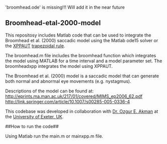 'broomhead.ode' is missing!!! Will add it in the near future

## Broomhead-etal-2000-model ##

This repositosy includes Matlab code that can be used to integrate the Broomhead et al. (2000) saccadic model using the Matlab ode15 solver or the [XPPAUT](http://www.math.pitt.edu/~bard/xpp/xpp.html) [trapezoidal rule](http://en.wikipedia.org/wiki/Trapezoidal_rule_%28differential_equations%29).

The broomhead.m file includes the broomhead function which integrates the model using MATLAB for a time interval and a model parameter set. The broomheadxpp integrates the model using XPPAUT.

The Broomhead et al. (2000) model is a saccadic model that can generate both normal and abnormal eye movements (e.g. nystagmus).

Descriptions of the model can be found at:
http://eprints.ma.man.ac.uk/217/01/covered/MIMS_ep2006_62.pdf
http://link.springer.com/article/10.1007/s00285-005-0336-4

This codebase was developed in collaboration with [Dr. Ozgur E. Akman](http://emps.exeter.ac.uk/mathematics/staff/oea201) at the [University of Exeter, UK](http://www.exeter.ac.uk/). 

##How to run the code##

Using Matlab run the main.m or mainxpp.m file.

